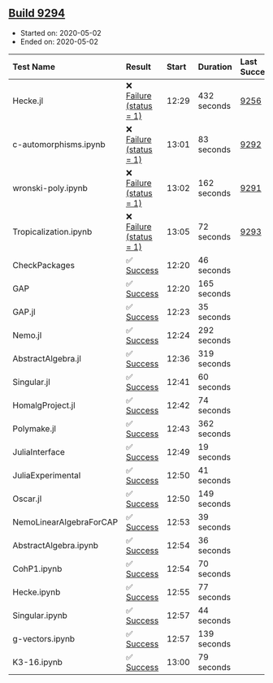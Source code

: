 ## [Build 9294](https://oscarci.mathematik.uni-kl.de/job/oscar/9294/)

* Started on: 2020-05-02
* Ended on: 2020-05-02

| Test Name    | Result | Start | Duration | Last Success | First Failure |
|:-------------|:-------|:------|:---------|:-------------|:--------------|
| Hecke.jl | ❌ [Failure (status = 1)](https://oscarci.mathematik.uni-kl.de/job/oscar/9294/artifact/logs/build-9294/Hecke.jl.log) | 12:29 | 432 seconds | [9256](https://oscarci.mathematik.uni-kl.de/job/oscar/9256/) | [9257](https://oscarci.mathematik.uni-kl.de/job/oscar/9257/) |
| c-automorphisms.ipynb | ❌ [Failure (status = 1)](https://oscarci.mathematik.uni-kl.de/job/oscar/9294/artifact/logs/build-9294/c-automorphisms.ipynb.log) | 13:01 | 83 seconds | [9292](https://oscarci.mathematik.uni-kl.de/job/oscar/9292/) | [9293](https://oscarci.mathematik.uni-kl.de/job/oscar/9293/) |
| wronski-poly.ipynb | ❌ [Failure (status = 1)](https://oscarci.mathematik.uni-kl.de/job/oscar/9294/artifact/logs/build-9294/wronski-poly.ipynb.log) | 13:02 | 162 seconds | [9291](https://oscarci.mathematik.uni-kl.de/job/oscar/9291/) | [9292](https://oscarci.mathematik.uni-kl.de/job/oscar/9292/) |
| Tropicalization.ipynb | ❌ [Failure (status = 1)](https://oscarci.mathematik.uni-kl.de/job/oscar/9294/artifact/logs/build-9294/Tropicalization.ipynb.log) | 13:05 | 72 seconds | [9293](https://oscarci.mathematik.uni-kl.de/job/oscar/9293/) | [9294](https://oscarci.mathematik.uni-kl.de/job/oscar/9294/) |
| CheckPackages | ✅ [Success](https://oscarci.mathematik.uni-kl.de/job/oscar/9294/artifact/logs/build-9294/CheckPackages.log) | 12:20 | 46 seconds |  |  |
| GAP | ✅ [Success](https://oscarci.mathematik.uni-kl.de/job/oscar/9294/artifact/logs/build-9294/GAP.log) | 12:20 | 165 seconds |  |  |
| GAP.jl | ✅ [Success](https://oscarci.mathematik.uni-kl.de/job/oscar/9294/artifact/logs/build-9294/GAP.jl.log) | 12:23 | 35 seconds |  |  |
| Nemo.jl | ✅ [Success](https://oscarci.mathematik.uni-kl.de/job/oscar/9294/artifact/logs/build-9294/Nemo.jl.log) | 12:24 | 292 seconds |  |  |
| AbstractAlgebra.jl | ✅ [Success](https://oscarci.mathematik.uni-kl.de/job/oscar/9294/artifact/logs/build-9294/AbstractAlgebra.jl.log) | 12:36 | 319 seconds |  |  |
| Singular.jl | ✅ [Success](https://oscarci.mathematik.uni-kl.de/job/oscar/9294/artifact/logs/build-9294/Singular.jl.log) | 12:41 | 60 seconds |  |  |
| HomalgProject.jl | ✅ [Success](https://oscarci.mathematik.uni-kl.de/job/oscar/9294/artifact/logs/build-9294/HomalgProject.jl.log) | 12:42 | 74 seconds |  |  |
| Polymake.jl | ✅ [Success](https://oscarci.mathematik.uni-kl.de/job/oscar/9294/artifact/logs/build-9294/Polymake.jl.log) | 12:43 | 362 seconds |  |  |
| JuliaInterface | ✅ [Success](https://oscarci.mathematik.uni-kl.de/job/oscar/9294/artifact/logs/build-9294/JuliaInterface.log) | 12:49 | 19 seconds |  |  |
| JuliaExperimental | ✅ [Success](https://oscarci.mathematik.uni-kl.de/job/oscar/9294/artifact/logs/build-9294/JuliaExperimental.log) | 12:50 | 41 seconds |  |  |
| Oscar.jl | ✅ [Success](https://oscarci.mathematik.uni-kl.de/job/oscar/9294/artifact/logs/build-9294/Oscar.jl.log) | 12:50 | 149 seconds |  |  |
| NemoLinearAlgebraForCAP | ✅ [Success](https://oscarci.mathematik.uni-kl.de/job/oscar/9294/artifact/logs/build-9294/NemoLinearAlgebraForCAP.log) | 12:53 | 39 seconds |  |  |
| AbstractAlgebra.ipynb | ✅ [Success](https://oscarci.mathematik.uni-kl.de/job/oscar/9294/artifact/logs/build-9294/AbstractAlgebra.ipynb.log) | 12:54 | 36 seconds |  |  |
| CohP1.ipynb | ✅ [Success](https://oscarci.mathematik.uni-kl.de/job/oscar/9294/artifact/logs/build-9294/CohP1.ipynb.log) | 12:54 | 70 seconds |  |  |
| Hecke.ipynb | ✅ [Success](https://oscarci.mathematik.uni-kl.de/job/oscar/9294/artifact/logs/build-9294/Hecke.ipynb.log) | 12:55 | 77 seconds |  |  |
| Singular.ipynb | ✅ [Success](https://oscarci.mathematik.uni-kl.de/job/oscar/9294/artifact/logs/build-9294/Singular.ipynb.log) | 12:57 | 44 seconds |  |  |
| g-vectors.ipynb | ✅ [Success](https://oscarci.mathematik.uni-kl.de/job/oscar/9294/artifact/logs/build-9294/g-vectors.ipynb.log) | 12:57 | 139 seconds |  |  |
| K3-16.ipynb | ✅ [Success](https://oscarci.mathematik.uni-kl.de/job/oscar/9294/artifact/logs/build-9294/K3-16.ipynb.log) | 13:00 | 79 seconds |  |  |
